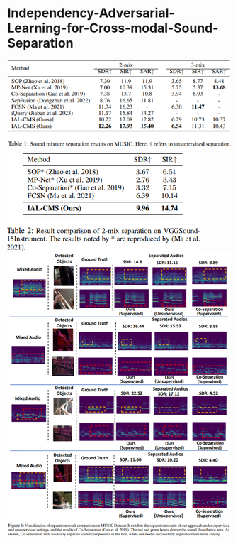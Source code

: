 # Independency-Adversarial-Learning-for-Cross-modal-Sound-Separation

<div align="center">
<img src="Pictures/MUSIC.png" align=center>
</div>


![avatar](Pictures/VGGSound.png)
![avatar](Pictures/Visualization.png)
